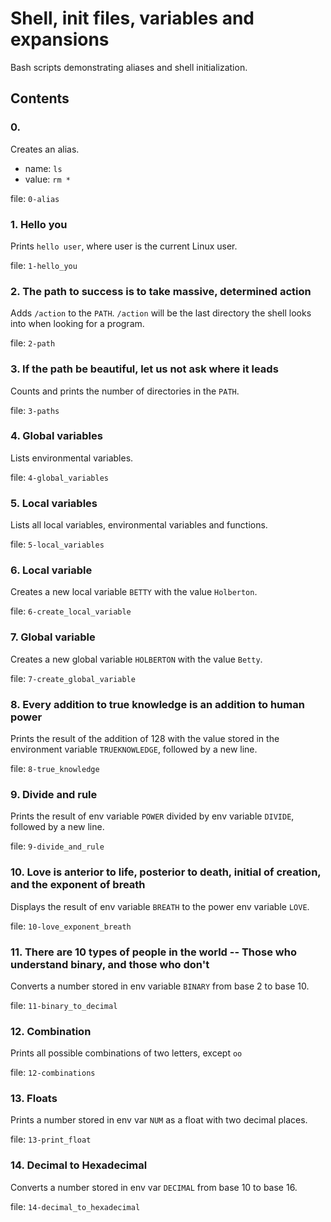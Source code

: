 # Shell, init files, variables and expansions

Bash scripts demonstrating aliases and shell initialization.

## Contents

### 0. <o>
Creates an alias.
- name: `ls`
- value: `rm *`

file: `0-alias`

### 1. Hello you
Prints `hello user`, where user is the current Linux user.

file: `1-hello_you`

### 2. The path to success is to take massive, determined action
Adds `/action` to the `PATH`. `/action` will be the last directory the shell looks into when looking for a program.

file: `2-path`

### 3. If the path be beautiful, let us not ask where it leads
Counts and prints the number of directories in the `PATH`.

file: `3-paths`

### 4. Global variables
Lists environmental variables.

file: `4-global_variables`

### 5. Local variables
Lists all local variables, environmental variables and functions.

file: `5-local_variables`

### 6. Local variable
Creates a new local variable `BETTY` with the value `Holberton`.

file: `6-create_local_variable`

### 7. Global variable
Creates a new global variable `HOLBERTON` with the value `Betty`.

file: `7-create_global_variable`

### 8. Every addition to true knowledge is an addition to human power
Prints the result of the addition of 128 with the value stored in the environment variable `TRUEKNOWLEDGE`, followed by a new line.

file: `8-true_knowledge`

### 9. Divide and rule
Prints the result of env variable `POWER` divided by env variable `DIVIDE`, followed by a new line.

file: `9-divide_and_rule`

### 10. Love is anterior to life, posterior to death, initial of creation, and the exponent of breath
Displays the result of env variable `BREATH` to the power env variable `LOVE`.

file: `10-love_exponent_breath`

### 11. There are 10 types of people in the world -- Those who understand binary, and those who don't
Converts a number stored in env variable `BINARY` from base 2 to base 10.

file: `11-binary_to_decimal`

### 12. Combination
Prints all possible combinations of two letters, except `oo`

file: `12-combinations`

### 13. Floats
Prints a number stored in env var `NUM` as a float with two decimal places.

file: `13-print_float`

### 14. Decimal to Hexadecimal
Converts a number stored in env var `DECIMAL` from base 10 to base 16.

file: `14-decimal_to_hexadecimal`
